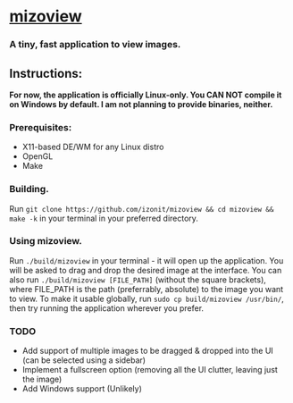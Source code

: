 # [mizoview](https://github.com/izonit/mizoview)
### A tiny, fast application to view images.

## Instructions:
**For now, the application is officially __Linux-only__. You CAN NOT compile it on Windows by default. I am not planning to provide binaries, neither.**

### Prerequisites:
- X11-based DE/WM for any Linux distro
- OpenGL
- Make

### Building.
Run `git clone https://github.com/izonit/mizoview && cd mizoview && make -k` in your terminal in your preferred directory.

### Using mizoview.
Run `./build/mizoview` in your terminal - it will open up the application. You will be asked to drag and drop the desired image at the interface. You can also run `./build/mizoview [FILE_PATH]` (without the square brackets), where FILE_PATH is the path (preferrably, absolute) to the image you want to view. To make it usable globally, run `sudo cp build/mizoview /usr/bin/`, then try running the application wherever you prefer.

### TODO
- Add support of multiple images to be dragged & dropped into the UI (can be selected using a sidebar)
- Implement a fullscreen option (removing all the UI clutter, leaving just the image)
- Add Windows support (Unlikely)
